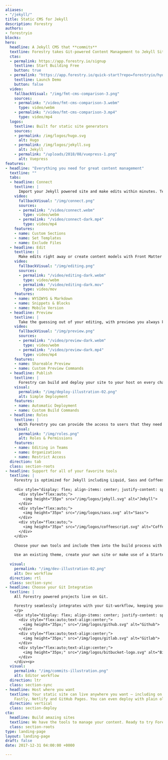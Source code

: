 ```yaml
---
aliases:
- "/jekyll/"
title: Static CMS for Jekyll
description: Forestry
authors:
- forestryio
blocks:
hero:
  headline: A Jekyll CMS that **commits**
  textline: Forestry takes Git-powered Content Management to Jekyll Sites. Easily update, build and deploy sites in Forestry. [Learn More](#everything-you-need-for-great-content-management)
  ctas:
  - permalink: https://app.forestry.io/signup
    textline: Start Building Free
    button: true
  - permalink: "https://app.forestry.io/quick-start?repo=forestryio/hydeout-jekyll-starter&provider=github&engine=jekyll"
    textline: Launch Demo
    button: false
  video:
    fallbackVisual: "/img/fmt-cms-comparison-3.png"
    sources:
    - permalink: "/video/fmt-cms-comparison-3.webm"
      type: video/webm
    - permalink: "/video/fmt-cms-comparison-3.mp4"
      type: video/mp4
  logos:
    textline: Built for static site generators
    sources:
    - permalink: /img/logos/hugo.svg
      alt: Hugo
    - permalink: /img/logos/jekyll.svg
      alt: Jekyll
    - permalink: "/uploads/2018/08/vuepress-1.png"
      alt: Vuepress
features:
- headline: "Everything you need for great content management"
  textline: ""
  tabs:
  - headline: Connect
    textline: |
      Import your Jekyll powered site and make edits within minutes. Tell Forestry what parts of your site you want exposed and configure templates to create new content. 
    video:
      fallbackVisual: "/img/connect.png"
      sources:
      - permalink: "/video/connect.webm"
        type: video/webm
      - permalink: "/video/connect-dark.mp4"
        type: video/mp4
    features:
    - name: Custom Sections
    - name: Set Templates
    - name: Exclude Files 
  - headline: Edit
    textline: |
      Make edits right away or create content models with Front Matter Templates. Our WYSIWYG Editor is based on Markdown and allows for seamless editing.  
    video:
      fallbackVisual: "/img/editing.png"
      sources:
      - permalink: "/video/editing-dark.webm"
        type: video/webm
      - permalink: "/video/editing-dark.mov"
        type: video/mov
    features:
    - name: WYSIWYG & Markdown
    - name: Snippets & Blocks
    - name: Mobile Version
  - headline: Preview
    textline: |
      Take the guessing out of your editing, with previews you always know exactly what your site will look like. Quickly share your project with your team and clients.
    video:
      fallbackVisual: "/img/preview.png"
      sources:
      - permalink: "/video/preview-dark.webm"
        type: video/webm
      - permalink: "/video/preview-dark.mp4"
        type: video/mp4
    features:
    - name: Shareable Preview
    - name: Custom Preview Commands
  - headline: Publish
    textline: |
      Forestry can build and deploy your site to your host on every change. Further optimize the content on its way out by running gems or custom scripts.
    visual:
      permalink: "/img/deploy-illustration-02.png"
      alt: Simple Deployment
    features:
    - name: Automatic Deployment
    - name: Custom Build Commands
  - headline: Roles
    textline: |
      With Forestry you can provide the access to users that they need for their individual use-case. Give your entire team access to all sites in your Organization.
    visual:
      permalink: "/img/roles.png"
      alt: Roles & Permissions
    features:
    - name: Editing in Teams
    - name: Organizations
    - name: Restrict Access
  direction: tab
  class: section-roots
- headline: Support for all of your favorite tools
  textline: |
    Forestry is optimized for Jekyll including Liquid, Sass and Coffeescript.
    
    <div style="display: flex; align-items: center; justify-content: space-between; padding: 20px 30px;">
      <div style="flex:auto;">
        <img height="35px" src="/img/logos/jekyll.svg" alt="Jekyll">
      </div>
      <div style="flex:auto;">
        <img height="35px" src="/img/logos/sass.svg" alt="Sass">
      </div>
      <div style="flex:auto;">
        <img height="35px" src="/img/logos/coffeescript.svg" alt="CoffeeScript">
      </div>
    </div>
  
    Choose your own tools and include them into the build process with Custom Build Commands.
    
    Use an existing theme, create your own site or make use of a Starter-Kit. 
    
  visual:
    permalink: "/img/dev-illustration-02.png"
    alt: Dev workflow
  direction: rtl
  class: section-sync
- headline: Choose your Git Integration
  textline: |
    All Forestry powered projects live on Git.  

    Forestry seamlessly integrates with your Git-workflow, keeping your content in-sync without merge conflicts.  
    </p>
    <div style="display: flex; align-items: center; justify-content: space-between; padding: 20px 30px;">
      <div style="flex:auto;text-align:center;">
        <img height="35px;" src="/img/logos/github.svg" alt="Github">
      </div>
      <div style="flex:auto;text-align:center;">
        <img height="35px;" src="/img/logos/gitlab.svg" alt="Gitlab">
      </div>
      <div style="flex:auto;text-align:center;">
        <img height="35px;" src="/img/logos/bitbucket-logo.svg" alt="Bitbucket">
      </div>
    </div><p>
  visual:
    permalink: "/img/commits-illustration.png"
    alt: Editor workflow
  direction: ltr
  class: section-sync
- headline: Host where you want
  textline: Your static site can live anywhere you want — including on Amazon S3,
    Fastly, Netlify and GitHub Pages. You can even deploy with plain old FTP.
  direction: vertical
  class: section-deploy
cta:
  headline: Build amazing sites
  textline: We have the tools to manage your content. Ready to try Forestry?
  class: section-roots
type: landing-page
layout: landing-page
draft: false
date: 2017-12-31 04:00:00 +0000

---
```


